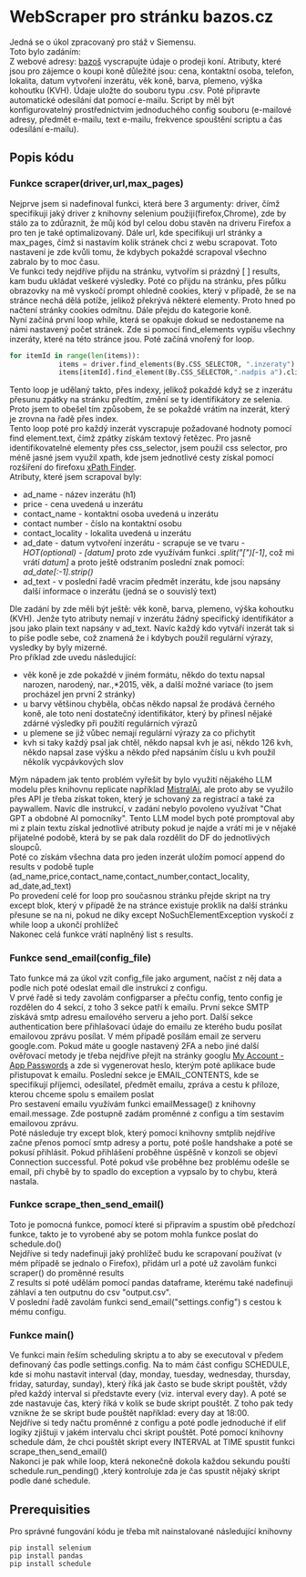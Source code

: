 # WebScraper pro stránku bazos.cz
Jedná se o úkol zpracovaný pro stáž v Siemensu. <br>
Toto bylo zadáním: <br>
Z webové adresy: [bazoš](https://www.bazos.cz/) vyscrapujte údaje o prodeji koní. Atributy, které jsou pro zájemce o koupi koně důležité jsou: cena, kontaktní osoba, telefon, lokalita, datum vytvoření inzerátu, věk koně, barva, plemeno, výška kohoutku (KVH). Údaje uložte do souboru typu .csv. Poté připravte automatické odesílání dat pomocí 
e-mailu. Script by měl být konfigurovatelný prostřednictvím jednoduchého config souboru (e-mailové adresy, předmět e-mailu, text e-mailu, frekvence spouštění scriptu a čas odesílání e-mailu). 

## Popis kódu
### Funkce scraper(driver,url,max_pages)
Nejprve jsem si nadefinoval funkci, která bere 3 argumenty: driver, čímž specifikuji jaký driver z knihovny selenium použiji(firefox,Chrome), zde by stálo za to zdůraznit, že můj kód byl celou dobu stavěn na driveru Firefox a pro ten je také optimalizovaný. Dále url, kde specifikuji url stránky a max_pages, čímž si nastavím kolik stránek chci z webu scrapovat. Toto nastavení je zde kvůli tomu, že kdybych pokaždé scrapoval všechno zabralo by to moc času. <br>
Ve funkci tedy nejdříve přijdu na stránku, vytvořím si prázdný [ ] results, kam budu ukládat veškeré výsledky. Poté co přijdu na stránku, přes půlku obrazovky na mě vyskočí prompt ohledně cookies, který v případě, že se na stránce nechá dělá potíže, jelikož překrývá některé elementy. Proto hned po načtení stránky cookies odmítnu. Dále přejdu do kategorie koně. <br>
Nyní začíná první loop while, která se opakuje dokud se nedostaneme na námi nastavený počet stránek. Zde si pomocí find_elements vypíšu všechny inzeráty, které na této stránce jsou. Poté začíná vnořený for loop. <br>
```python
for itemId in range(len(items)):
            items = driver.find_elements(By.CSS_SELECTOR, ".inzeraty")
            items[itemId].find_element(By.CSS_SELECTOR,".nadpis a").click()
```
Tento loop je udělaný takto, přes indexy, jelikož pokaždé když se z inzerátu přesunu zpátky na stránku předtím, změní se ty identifikátory ze selenia. Proto jsem to obešel tím způsobem, že se pokaždé vrátím na inzerát, který je zrovna na řadě přes index.<br>
Tento loop poté pro každý inzerát vyscrapuje požadované hodnoty pomocí find element.text, čímž zpátky získám textový řetězec. Pro jasně identifikovatelné elementy přes css_selector, jsem použil css selector, pro méně jasné jsem využil xpath, kde jsem jednotlivé cesty získal pomocí rozšíření do firefoxu [xPath Finder](https://addons.mozilla.org/en-US/firefox/addon/xpath_finder/). <br>
Atributy, které jsem scrapoval byly: 
 - ad_name - název inzerátu (h1)
 - price - cena uvedená u inzerátu
 - contact_name - kontaktní osoba uvedená u inzerátu
 - contact number - číslo na kontaktní osobu
 - contact_locality - lokalita uvedená u inzerátu
 - ad_date - datum vytvoření inzerátu - scrapuje se ve tvaru *- HOT(optional) - [datum]* proto zde využívám funkci *.split("[")[-1]*, což mi vrátí *datum]* a proto ještě odstraním poslední znak pomocí:
 *ad_date[:-1].strip()*
 - ad_text - v poslední řadě vracím předmět inzerátu, kde jsou napsány další informace o inzerátu (jedná se o souvislý text) <br>

Dle zadání by zde měli být ještě: věk koně, barva, plemeno, výška kohoutku (KVH). Jenže tyto atributy nemají v inzerátu žádný specifický identifikátor a jsou jako plain text napsány v ad_text. Navíc každý kdo vytváří inzerát tak si to píše podle sebe, což znamená že i kdybych použil regulární výrazy, vysledky by byly mizerné. <br>
Pro příklad zde uvedu následující: 
- věk koně je zde pokaždé v jiném formátu, někdo do textu napsal narozen, narodený, nar.,*2015, věk, a další možné variace (to jsem procházel jen první 2 stránky)
- u barvy většinou chyběla, občas někdo napsal že prodává černého koně, ale toto není dostatečný identifikátor, který by přinesl nějaké zdárné výsledky při použití regulárních výrazů
- u plemene se již vůbec nemají regulární výrazy za co přichytit
- kvh si taky každý psal jak chtěl, někdo napsal kvh je asi, někdo 126 kvh, někdo napsal zase výšku a někdo před napsáním číslu u kvh použil několik vycpávkových slov

Mým nápadem jak tento problém vyřešit by bylo využití nějakého LLM modelu přes knihovnu replicate například [MistralAi](https://replicate.com/mistralai/mistral-7b-instruct-v0.2), ale proto aby se využilo přes API je třeba získat token, který je schovaný za registrací a také za paywallem. Navíc dle instrukcí, v zadání nebylo povoleno využívat "Chat GPT a obdobné AI pomocníky". Tento LLM model bych poté promptoval aby mi z plain textu získal jednotlivé atributy pokud je najde a vrátí mi je v nějaké přijatelné podobě, která by se pak dala rozdělit do DF do jednotlivých sloupců. <br>
Poté co získám všechna data pro jeden inzerát uložím pomocí append do results v podobě tuple (ad_name,price,contact_name,contact_number,contact_locality, ad_date,ad_text) <br>
Po provedení celé for loop pro současnou stránku přejde skript na try except blok, který v případě že na stránce existuje proklik na další stránku přesune se na ni, pokud ne díky except NoSuchElementException vyskočí z while loop a ukončí prohlížeč <br>
Nakonec celá funkce vrátí naplněný list s results.
### Funkce send_email(config_file)
Tato funkce má za úkol vzít config_file jako argument, načíst z něj data a podle nich poté odeslat email dle instrukcí z configu. <br>
V prvé řadě si tedy zavolám configparser a přečtu config, tento config je rozdělen do 4 sekcí, z toho 3 sekce patří k emailu. První sekce SMTP získává smtp adresu emailového serveru a jeho port. Další sekce authentication bere přihlašovací údaje do emailu ze kterého budu posílat emailovou zprávu posílat. V mém případě posílám email ze serveru google.com. Pokud máte u google nastavený 2FA a nebo jiné další ověřovací metody je třeba nejdříve přejít na stránky googlu [My Account -App Passwords](https://myaccount.google.com/u/0/apppasswords) a zde si vygenerovat heslo, kterým poté aplikace bude přistupovat k emailu. Poslední sekce je EMAIL_CONTENTS, kde se specifikují příjemci, odesílatel, předmět emailu, zpráva a  cestu k příloze, kterou chceme spolu s emailem poslat<br>
Pro sestavení emailu využívám funkci emailMessage() z knihovny email.message. Zde postupně zadám proměnné z configu a tím sestavím emailovou zprávu. <br>
Poté následuje try except blok, který pomocí knihovny smtplib nejdříve začne přenos pomocí smtp adresy a portu, poté pošle handshake a poté se pokusí přihlásit. Pokud přihlášení proběhne úspěšně v konzoli se objeví Connection successful. Poté pokud vše proběhne bez problému odešle se email, při chybě by to spadlo do exception a vypsalo by to chybu, která nastala. <br>
### Funkce scrape_then_send_email()
Toto je pomocná funkce, pomocí které si připravím a spustím obě předchozí funkce, takto je to vyrobené aby se potom mohla funkce poslat do schedule.do() <br>
Nejdříve si tedy nadefinuji jaký prohlížeč budu ke scrapovaní používat (v mém případě se jednalo o Firefox), přidám url a poté už zavolám funkci scraper() do proměnné results <br>
Z results si poté udělám pomocí pandas dataframe, kterému také nadefinuji záhlaví a ten outputnu do csv "output.csv". <br>
V poslední řadě zavolám funkci send_email("settings.config") s cestou k mému configu.
### Funkce main()
Ve funkci main řeším scheduling skriptu a to aby se executoval v předem definovaný čas podle settings.config. Na to mám část configu SCHEDULE, kde si mohu nastavit interval (day, monday, tuesday, wednesday, thursday, friday, saturday, sunday), který říká jak často se bude skript pouštět, vždy před každý interval si představte every (viz. interval every day). A poté se zde nastavuje čas, který říká v kolik se bude skript pouštět. Z toho pak tedy vznikne že se skript bude pouštět například: every day at 18:00. <br>
Nejdříve si tedy načtu proměnné z configu a poté podle jednoduché if elif logiky zjištuji v jakém intervalu chci skript pouštět. Poté pomocí knihovny schedule dám, že chci pouštět skript every INTERVAL at TIME spustit funkci scrape_then_send_email() <br>
Nakonci je pak while loop, která nekonečně dokola každou sekundu pouští schedule.run_pending() ,který kontroluje zda je čas spustit nějaký skript podle dané schedule.
## Prerequisities
Pro správné fungování kódu je třeba mít nainstalované následující knihovny
```batch
pip install selenium
pip install pandas
pip install schedule
```